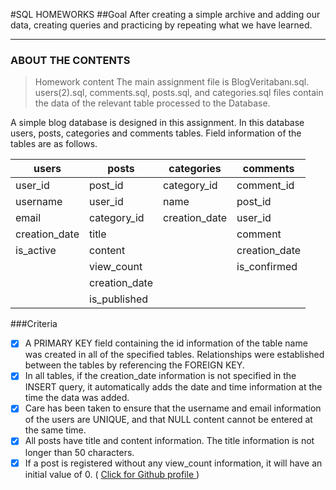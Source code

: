 
#SQL HOMEWORKS
##Goal
After creating a simple archive and adding our data, creating queries and practicing by repeating what we have learned. 

----

### ABOUT THE CONTENTS

> Homework content
The main assignment file is BlogVeritabanı.sql.
users(2).sql,
comments.sql,
posts.sql,
and categories.sql files contain the data of the relevant table processed to the Database.
> 
A simple blog database is designed in this assignment. In this database users, posts, categories
and comments tables. Field information of the tables are as follows.


| users  | posts | categories | comments
| ------------- | ------------- | ------------- | ------------- |
| user_id  | post_id  | category_id  | comment_id  |
| username  | user_id | name | post_id  |
| email  | category_id  | creation_date  | user_id  |
| creation_date | title |  | comment  |
| is_active  | content |  | creation_date  |
|  | view_count |  | is_confirmed  |
|  | creation_date |   |   |
|  |is_published |  |   |



###Criteria

- [x] A PRIMARY KEY field containing the id information of the table name was created in all of the specified tables. Relationships were established between the tables by referencing the FOREIGN KEY.
- [x] In all tables, if the creation_date information is not specified in the INSERT query, it automatically adds the date and time information at the time the data was added.
- [x] Care has been taken to ensure that the username and email information of the users are UNIQUE, and that NULL content cannot be entered at the same time.
- [x] All posts have title and content information. The title information is not longer than 50 characters.
- [x] If a post is registered without any view_count information, it will have an initial value of 0.
( [Click for Github profile ](https://github.com/Gizot))
